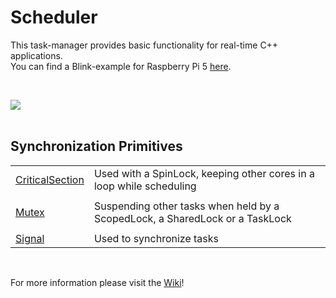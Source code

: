 <h1>Scheduler</h1>

<p>
This task-manager provides basic functionality for real-time C++ applications.<br />
You can find a Blink-example for Raspberry Pi 5 <a href="https://github.com/svenbieg/Blink">here</a>.
</p>
<br />

<img src="https://github.com/user-attachments/assets/a62770eb-6f1a-4035-a30c-d2c6846475e8" /><br />
<br />

<h2>Synchronization Primitives</h2>

<table>
  <tr>
    <td><a href="https://github.com/svenbieg/Scheduler/wiki#critical-section">CriticalSection</a></td>
    <td>Used with a SpinLock, keeping other cores in a loop while scheduling</td>
  </tr><tr><td></td></tr><tr>
    <td><a href="https://github.com/svenbieg/Scheduler/wiki#mutex">Mutex</a></td>
    <td>Suspending other tasks when held by a ScopedLock, a SharedLock or a TaskLock</td>
  </tr><tr><td></td></tr><tr>
    <td><a href="https://github.com/svenbieg/Scheduler/wiki#signal">Signal</a></td>
    <td>Used to synchronize tasks</td>
  </tr>
</table><br />

<p>
For more information please visit the <a href="https://github.com/svenbieg/Scheduler/wiki">Wiki</a>!
</p>
<br />
